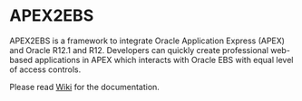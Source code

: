# APEX2EBS

APEX2EBS is a framework to integrate Oracle Application Express (APEX) and Oracle R12.1 and R12. 
Developers can quickly create professional web-based applications in APEX which interacts with Oracle EBS with equal level of access controls. 

Please read [Wiki](https://github.com/symbolthree/apex2ebs/wiki) for the documentation.
